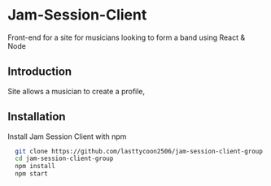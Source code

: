 # Jam-Session-Client
Front-end for a site for musicians looking to form a band using React & Node

## Introduction
Site allows a musician to create a profile,

## Installation 
Install Jam Session Client with npm

```bash
  git clone https://github.com/lasttycoon2506/jam-session-client-group.git 
  cd jam-session-client-group
  npm install
  npm start
```
    
